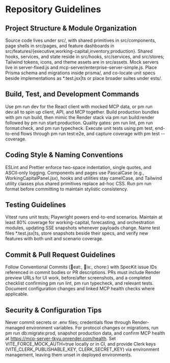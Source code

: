 ﻿# Repository Guidelines

## Project Structure & Module Organization

Source code lives under src/, with shared primitives in src/components, page shells in src/pages, and feature dashboards in src/features/{executive,working-capital,inventory,production}. Shared hooks, services, and state reside in src/hooks, src/services, and src/stores; Tailwind tokens, icons, and theme assets are in src/assets. Mock servers live in server-fixed.js and mcp-server/enterprise-server-simple.js. Place Prisma schema and migrations inside prisma/, and co-locate unit specs beside implementations as \*.test.jsx|ts or place broader suites under ests/.

## Build, Test, and Development Commands

Use pm run dev for the React client with mocked MCP data, or pm run dev:all to spin up client, API, and MCP together. Build production bundles with pm run build, then mimic the Render stack via pm run build:render followed by pm run start:production. Quality gates: pm run lint, pm run format:check, and pm run typecheck. Execute unit tests using pm test, end-to-end flows through pm run test:e2e, and capture coverage with pm test --coverage.

## Coding Style & Naming Conventions

ESLint and Prettier enforce two-space indentation, single quotes, and ASCII-only logging. Components and pages use PascalCase (e.g., WorkingCapitalPanel.jsx), hooks and utilities stay camelCase, and Tailwind utility classes plus shared primitives replace ad-hoc CSS. Run pm run format before committing to maintain stylistic consistency.

## Testing Guidelines

Vitest runs unit tests; Playwright powers end-to-end scenarios. Maintain at least 80% coverage for working-capital, forecasting, and orchestration modules, updating SSE snapshots whenever payloads change. Name test files \*.test.jsx|ts, store snapshots beside their specs, and verify new features with both unit and scenario coverage.

## Commit & Pull Request Guidelines

Follow Conventional Commits (eat:, ix:, chore:) with SpecKit issue IDs referenced in commit bodies or PR descriptions. PRs must include Render preview URLs for UI work, before/after screenshots, and a completed checklist confirming pm run lint, pm run typecheck, and relevant tests. Document configuration changes and linked MCP health checks where applicable.

## Security & Configuration Tips

Never commit secrets or .env files; credentials flow through Render-managed environment variables. For protocol changes or migrations, run pm run db:migrate:prod, snapshot production data, and confirm MCP health at https://mcp-server-tkyu.onrender.com/health. Set VITE_FORCE_MOCK_AUTH=true locally or in CI, and provide Clerk keys (VITE_CLERK_PUBLISHABLE_KEY, CLERK_SECRET_KEY) via environment management, leaving them unset in deployed environments.
